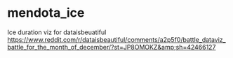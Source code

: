 # mendota_ice
Ice duration viz for dataisbeuatiful https://www.reddit.com/r/dataisbeautiful/comments/a2p5f0/battle_dataviz_battle_for_the_month_of_december/?st=JP8OMOKZ&amp;sh=42466127
